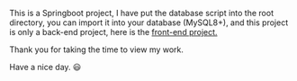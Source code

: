 This is a Springboot project, I have put the database script into the root directory, you can import it into your database (MySQL8+), and this project is only a back-end project, here is the [front-end project.](https://github.com/NoString/wms_frontend)

Thank you for taking the time to view my work.

Have a nice day. :smiley:
